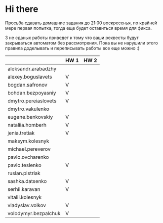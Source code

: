 # Hi there

Просьба сдавать домашние задания до 21:00 воскресенья, по крайней мере первая попытка,
тогда еще будет оставиться время для фикса.

3 не сданых работы приведет к тому что ваши реквесты будут закрываться автоматом без рассмотрения.
Пока вы не нарушили этого правила доделывать и переписывать работы все еще можно :)

|                       | HW 1 | HW 2 |
| ---                   | ---  | ---  |
| aleksandr.arabadzhy   |      |      |
| alexey.boguslavets    |  V   |      |
| bogdan.safronov       |  V   |      |
| bohdan.bezpoyasniy    |  V   |      |
| dmytro.pereiaslovets  |  V   |      |
| dmytro.vakulenko      |      |      |
| eugene.benkovskiy     |  V   |      |
| nataliia.homberh      |  V   |      |
| jenia.tretiak         |  V   |      |
| maksym.kolesnyk       |      |      |
| michael.pereverov     |      |      |
| pavlo.ovcharenko      |      |      |
| pavlo.teslenko        |  V   |      |
| ruslan.pistriak       |      |      |
| sashka.datsenko       |  V   |      |
| serhii.karavan        |  V   |      |
| vitalii.kolesnyk      |      |      |
| vladyslav.volkov      |  V   |      |
| volodymyr.bezpalchuk  |  V   |      |
